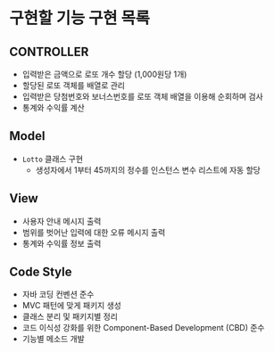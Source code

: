 # 구현할 기능 구현 목록

## CONTROLLER
- 입력받은 금액으로 로또 개수 할당 (1,000원당 1개)
- 할당된 로또 객체를 배열로 관리
- 입력받은 당첨번호와 보너스번호를 로또 객체 배열을 이용해 순회하며 검사
- 통계와 수익률 계산

## Model
- `Lotto` 클래스 구현
  - 생성자에서 1부터 45까지의 정수를 인스턴스 변수 리스트에 자동 할당

## View
- 사용자 안내 메시지 출력
- 범위를 벗어난 입력에 대한 오류 메시지 출력
- 통계와 수익률 정보 출력

## Code Style
- 자바 코딩 컨벤션 준수
- MVC 패턴에 맞게 패키지 생성
- 클래스 분리 및 패키지별 정리
- 코드 이식성 강화를 위한 Component-Based Development (CBD) 준수
- 기능별 메소드 개발

